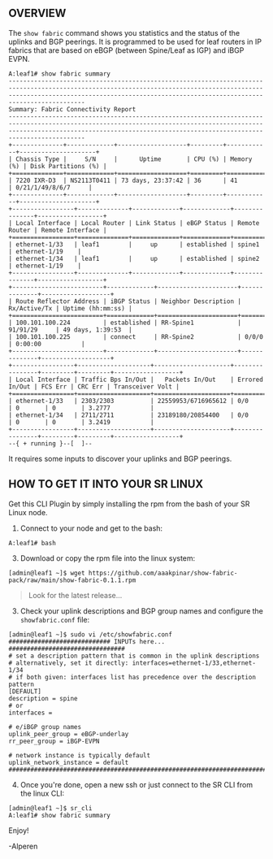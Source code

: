 ## OVERVIEW

The `show fabric` command shows you statistics and the status of the uplinks and BGP peerings. 
It is programmed to be used for leaf routers in IP fabrics that are based on eBGP (between Spine/Leaf as IGP) and iBGP EVPN. 

```
A:leaf1# show fabric summary
---------------------------------------------------------------------------------------------------------------------------------------------------------------------------------------------------------------------------------------
Summary: Fabric Connectivity Report
---------------------------------------------------------------------------------------------------------------------------------------------------------------------------------------------------------------------------------------
+--------------+-------------+-------------------+---------+------------+---------------------+
| Chassis Type |     S/N     |      Uptime       | CPU (%) | Memory (%) | Disk Partitions (%) |
+==============+=============+===================+=========+============+=====================+
| 7220 IXR-D3  | NS2113T0411 | 73 days, 23:37:42 | 36      | 41         | 0/21/1/49/8/6/7     |
+--------------+-------------+-------------------+---------+------------+---------------------+
+-----------------+--------------+-------------+-------------+---------------+------------------+
| Local Interface | Local Router | Link Status | eBGP Status | Remote Router | Remote Interface |
+=================+==============+=============+=============+===============+==================+
| ethernet-1/33   | leaf1        |     up      | established | spine1        | ethernet-1/19    |
| ethernet-1/34   | leaf1        |     up      | established | spine2        | ethernet-1/19    |
+-----------------+--------------+-------------+-------------+---------------+------------------+
+-------------------------+-------------+----------------------+--------------+-------------------+
| Route Reflector Address | iBGP Status | Neighbor Description | Rx/Active/Tx | Uptime (hh:mm:ss) |
+=========================+=============+======================+==============+===================+
| 100.101.100.224         | established | RR-Spine1            | 91/91/29     | 49 days, 1:39:53  |
| 100.101.100.225         | connect     | RR-Spine2            | 0/0/0        | 0:00:00           |
+-------------------------+-------------+----------------------+--------------+-------------------+
+-----------------+--------------------+---------------------+----------------+---------+---------+------------------+
| Local Interface | Traffic Bps In/Out |   Packets In/Out    | Errored In/Out | FCS Err | CRC Err | Transceiver Volt |
+=================+====================+=====================+================+=========+=========+==================+
| ethernet-1/33   | 2303/2303          | 22559953/6716965612 | 0/0            | 0       | 0       | 3.2777           |
| ethernet-1/34   | 2711/2711          | 23189180/20854400   | 0/0            | 0       | 0       | 3.2419           |
+-----------------+--------------------+---------------------+----------------+---------+---------+------------------+
--{ + running }--[  ]--

```

It requires some inputs to discover your uplinks and BGP peerings. 

## HOW TO GET IT INTO YOUR SR LINUX

Get this CLI Plugin by simply installing the rpm from the bash of your SR Linux node.

1. Connect to your node and get to the bash:
```
A:leaf1# bash
```

3. Download or copy the rpm file into the linux system:

```
[admin@leaf1 ~]$ wget https://github.com/aaakpinar/show-fabric-pack/raw/main/show-fabric-0.1.1.rpm
```
>Look for the latest release...

3. Check your uplink descriptions and BGP group names and configure the `showfabric.conf` file:
```
[admin@leaf1 ~]$ sudo vi /etc/showfabric.conf
############################ INPUTs here... ################################
# set a description pattern that is common in the uplink descriptions
# alternatively, set it directly: interfaces=ethernet-1/33,ethernet-1/34
# if both given: interfaces list has precedence over the description pattern
[DEFAULT]
description = spine
# or
interfaces =

# e/iBGP group names
uplink_peer_group = eBGP-underlay
rr_peer_group = iBGP-EVPN

# network instance is typically default
uplink_network_instance = default
############################################################################
```

4.  Once you're done, open a new ssh or just connect to the SR CLI from the linux CLI:
```
[admin@leaf1 ~]$ sr_cli
A:leaf1# show fabric summary
```

Enjoy!

-Alperen
